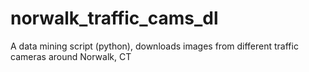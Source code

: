 # norwalk_traffic_cams_dl
A data mining script (python), downloads images from different traffic cameras around Norwalk, CT
